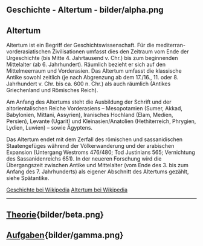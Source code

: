 
Geschichte - Altertum - bilder/alpha.png
---
## Altertum

Altertum ist ein Begriff der Geschichtswissenschaft. Für die mediterran-vorderasiatischen Zivilisationen umfasst dies den Zeitraum vom Ende der Urgeschichte (bis Mitte 4. Jahrtausend v. Chr.) bis zum beginnenden Mittelalter (ab 6. Jahrhundert). Räumlich bezieht er sich auf den Mittelmeerraum und Vorderasien. Das Altertum umfasst die klassische Antike sowohl zeitlich (je nach Abgrenzung ab dem 17./16., 11. oder 8. Jahrhundert v. Chr. bis ca. 600 n. Chr.) als auch räumlich (Antikes Griechenland und Römisches Reich).

Am Anfang des Altertums steht die Ausbildung der Schrift und der altorientalischen Reiche Vorderasiens – Mesopotamien (Sumer, Akkad, Babylonien, Mittani, Assyrien), Iranisches Hochland (Elam, Medien, Persien), Levante (Ugarit) und Kleinasien/Anatolien (Hethiterreich, Phrygien, Lydien, Luwien) – sowie Ägyptens.

Das Altertum endet mit dem Zerfall des römischen und sassanidischen Staatengefüges während der Völkerwanderung und der arabischen Expansion (Untergang Westroms 476/480; Tod Justinians 565; Vernichtung des Sassanidenreichs 651). In der neueren Forschung wird die Übergangszeit zwischen Antike und Mittelalter (vom Ende des 3. bis zum Anfang des 7. Jahrhunderts) als eigener Abschnitt des Altertums gezählt, siehe Spätantike.

[Geschichte bei Wikipedia](https://de.wikipedia.org/wiki/Geschichte)
[Altertum bei Wikipedia](https://de.wikipedia.org/wiki/Altertum)

---
## [Theorie](theorie.md){bilder/beta.png}
## [Aufgaben](aufgaben.md){bilder/gamma.png}
